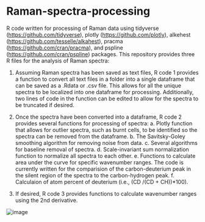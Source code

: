 # Raman-spectra-processing
R code written for processing of Raman data using tidyverse (https://github.com/tidyverse), plotly (https://github.com/plotly), alkehest (https://github.com/tesselle/alkahest), pracma (https://github.com/cran/pracma), and pspline (https://github.com/cran/pspline) packages. This repository provides three R files for the analysis of Raman spectra:

1. Assuming Raman spectra has been saved as text files, R code 1 provides a function to convert all text files in a folder into a single dataframe that can be saved as a .Rdata or .csv file. This allows for all the unique spectra to be localized into one dataframe for processing. Additionally, two lines of code in the function can be edited to allow for the spectra to be truncated if desired.

2. Once the spectra have been converted into a dataframe, R code 2 provides several functions for processing of spectra:
  a. Plotly function that allows for outlier spectra, such as burnt cells, to be identified so the spectra can be removed from the dataframe.
  b. The Savitsky-Goley smoothing algorithm for removing noise from data.
  c. Several  algorithms for baseline removal of spectra.
  d. Scale-invariant sum normalization function to normalize all spectra to each other.
  e. Functions to calculate area under the curve for specific wavenumber ranges. The code is currently written for the comparision of the carbon-deuterium peak in the silent region of the spectra to the carbon-hydrogen peak.
  f. Calculaion of atom percent of deuterium (i.e., (CD /(CD + CH))*100).

3. If desired, R code 3 provides functions to calculate wavenumber ranges using the 2nd derivative.

![image](https://github.com/user-attachments/assets/11c375ee-17d9-4c31-bc3f-6312a094e832)
